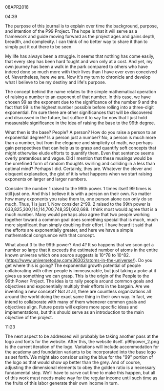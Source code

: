08APR2018 

04:39 

The purpose of this journal is to explain over time the background, purpose, and intention of the P99 Project. The hope is that it will serve as a framework and guide moving forward as the project ages and gains depth, breadth, and complexity. I can think of no better way to share it than to simply put it out there to be seen.

My life has always been a struggle. It seems that nothing has come easily, that every step has been hard fought and won only at a cost. And yet, my own journey has been a walk in the park compared to others who have indeed done so much more with their lives than I have ever even conceived of. Nevertheless, here we are. Now it's my turn to chronicle and develop what I believe to be my destiny and life's purpose.

The concept behind the name relates to the simple mathematical operation of raising a number to an exponent of that number. In this case, we have chosen 99 as the exponent due to the significance of the number 9 and the fact that 99 is the highest number possible before rolling into a three-digit exponential. I'm sure there are other significances that will be discovered and discussed in the future, but suffice it to say for now that I just hold measurable significance in the idea of raising the base to the 99th degree.

What then is the base? People? A person? How do you raise a person to an exponential degree? Is a person just a number? No, a person is much more than a number, but from the elegance and simplicity of math, we perhaps gain perspectives that can help us to grasp and quantify soft concepts that might otherwise elude efforts to quantify them. Even that sentence seems overly pretentious and vague. Did I mention that these musings would be the unrefined form of random thoughts swirling and colliding in a less than optimal mind? Perhaps I did. Certainly, they are. Whatever the clever and eloquent explanation, the gist of it is what happens when we start raising exponents on larger and larger numbers.

Consider the number 1 raised to the 99th power. 1 times itself 99 times is still just one. And this I believe it is with a person on their own. No matter how many exponents you raise them to, one person alone can only do so much. Thus, 1 is just 1. Now consider 2^99. 2 raised to the 99th power is 633,825,300,114,114,700,748,351,602,688. I think most would agree that is a much number. Many would perhaps also agree that two people working together toward a common goal does something special that is much, much more significant than simply doubling their effort. I have heard it said that the efforts are exponentially greater, and here we have a simple mathematical congruence with that concept.

What about 3 to the 99th power? And 4? It so happens that we soon get a number so large that it exceeds the estimated number of atoms in the entire known universe which one source suggests is 10^78 to 10^82. (https://www.universetoday.com/36302/atoms-in-the-universe/). Do you get where this is going? The exponential growth potential of people collaborating with other people is immeasurable, but just taking a poke at it gives us something we can grasp. This is the origin of the People to the 99th Power Project. The idea is to rally people around common goals and objectives and exponentially multiply their efforts in the bargain. Are we inventing a new concept? Not at all, there are countless organizations all around the world doing the exact same thing in their own way. In fact, we intend to collaborate with many of them whenever common goals and objectives align. Future posts will explore more specific ideas and implementations, but this should serve as an introduction to the main objective of the project.

11:23

The next aspect to be addressed will probably be taking another pass at the logo and fonts for the website. After this, the website itself. p99power_2.png is the current iteration of the logo. Variations will include accommodation for the academy and foundation variants to be incorporated into the base logo as set forth. We might also consider using the blue for the "99" portion of the logo as that would show up better than the grey. And of course, adjusting the dimensional elements to obey the golden ratio is a necessary fundamental step. We'll have to carve out time to make this happen, but all of this work must needs make way for the regular income until such time as the fruits of this labor generate their own income in turn.
